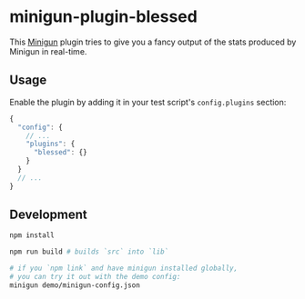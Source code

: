 # minigun-plugin-blessed

This [Minigun](https://artillery.io/minigun) plugin tries to give you a fancy output of the stats produced by Minigun in real-time.

## Usage

Enable the plugin by adding it in your test script's `config.plugins` section:

```javascript
{
  "config": {
    // ...
    "plugins": {
      "blessed": {}
    }
  }
  // ...
}
```

## Development
```bash
npm install

npm run build # builds `src` into `lib`

# if you `npm link` and have minigun installed globally,
# you can try it out with the demo config:
minigun demo/minigun-config.json
```
